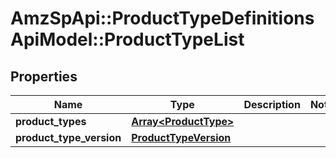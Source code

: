# AmzSpApi::ProductTypeDefinitionsApiModel::ProductTypeList

## Properties
Name | Type | Description | Notes
------------ | ------------- | ------------- | -------------
**product_types** | [**Array&lt;ProductType&gt;**](ProductType.md) |  | 
**product_type_version** | [**ProductTypeVersion**](ProductTypeVersion.md) |  | 

